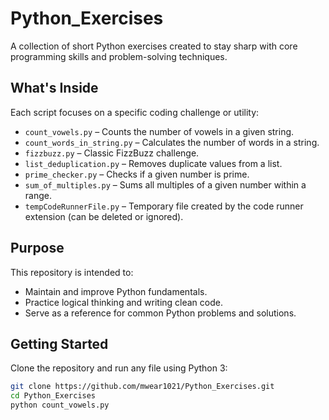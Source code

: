 # Python_Exercises

A collection of short Python exercises created to stay sharp with core programming skills and problem-solving techniques.

## What's Inside

Each script focuses on a specific coding challenge or utility:

- `count_vowels.py` – Counts the number of vowels in a given string.
- `count_words_in_string.py` – Calculates the number of words in a string.
- `fizzbuzz.py` – Classic FizzBuzz challenge.
- `list_deduplication.py` – Removes duplicate values from a list.
- `prime_checker.py` – Checks if a given number is prime.
- `sum_of_multiples.py` – Sums all multiples of a given number within a range.
- `tempCodeRunnerFile.py` – Temporary file created by the code runner extension (can be deleted or ignored).

## Purpose

This repository is intended to:

- Maintain and improve Python fundamentals.
- Practice logical thinking and writing clean code.
- Serve as a reference for common Python problems and solutions.

## Getting Started

Clone the repository and run any file using Python 3:

```bash
git clone https://github.com/mwear1021/Python_Exercises.git
cd Python_Exercises
python count_vowels.py
